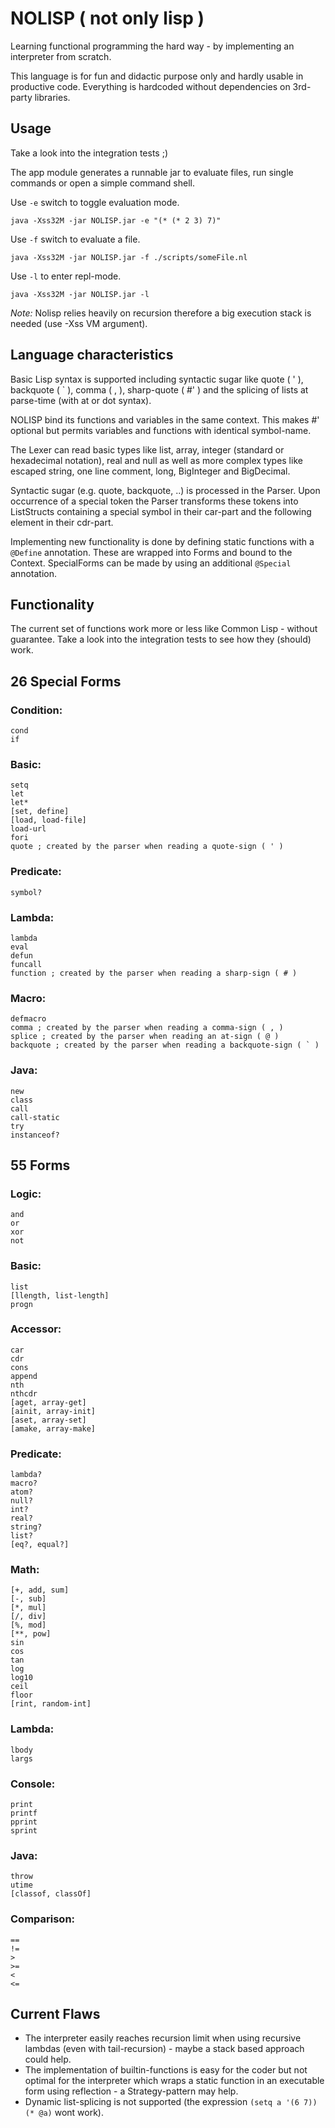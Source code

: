 # NOLISP ( not only lisp )

Learning functional programming the hard way - by implementing an interpreter from scratch.

This language is for fun and didactic purpose only and hardly usable in productive code. Everything is hardcoded without dependencies on 3rd-party libraries.

## Usage

Take a look into the integration tests ;)

The app module generates a runnable jar to evaluate files, run single commands or open a simple command shell.

Use `-e` switch to toggle evaluation mode.

    java -Xss32M -jar NOLISP.jar -e "(* (* 2 3) 7)"

Use `-f` switch to evaluate a file.

    java -Xss32M -jar NOLISP.jar -f ./scripts/someFile.nl

Use `-l` to enter repl-mode.

    java -Xss32M -jar NOLISP.jar -l

*Note:* Nolisp relies heavily on recursion therefore a big execution stack is needed (use -Xss VM argument).

## Language characteristics

Basic Lisp syntax is supported including syntactic sugar like quote ( ' ), backquote ( \` ), comma ( , ), sharp-quote ( \#' ) and the splicing of lists at parse-time (with at or dot syntax).

NOLISP bind its functions and variables in the same context. This makes #' optional but permits variables and functions with identical symbol-name.

The Lexer can read basic types like list, array, integer (standard or hexadecimal notation), real and null as well as more complex types like escaped string, one line comment, long, BigInteger and BigDecimal.

Syntactic sugar (e.g. quote, backquote, ..) is processed in the Parser. Upon occurrence of a special token the Parser transforms these tokens into ListStructs containing a special symbol in their car-part and the following element in their cdr-part.

Implementing new functionality is done by defining static functions with a `@Define` annotation. These are wrapped into Forms and bound to the Context. SpecialForms can be made by using an additional `@Special` annotation.

## Functionality

The current set of functions work more or less like Common Lisp - without guarantee. Take a look into the integration tests to see how they (should) work.

## 26 Special Forms

### Condition:
	cond
	if

### Basic:
	setq
	let
	let*
	[set, define]
	[load, load-file]
	load-url
	fori
	quote ; created by the parser when reading a quote-sign ( ' )

### Predicate:
	symbol?

### Lambda:
	lambda
	eval
	defun
	funcall
	function ; created by the parser when reading a sharp-sign ( # )

### Macro:
	defmacro
	comma ; created by the parser when reading a comma-sign ( , )
	splice ; created by the parser when reading an at-sign ( @ )
	backquote ; created by the parser when reading a backquote-sign ( ` )

### Java:
	new
	class
	call
	call-static
	try
	instanceof?

## 55 Forms

### Logic:
	and
	or
	xor
	not

### Basic:
	list
	[llength, list-length]
	progn

### Accessor:
	car
	cdr
	cons
	append
	nth
	nthcdr
	[aget, array-get]
	[ainit, array-init]
	[aset, array-set]
	[amake, array-make]

### Predicate:
	lambda?
	macro?
	atom?
	null?
	int?
	real?
	string?
	list?
	[eq?, equal?]

### Math:
	[+, add, sum]
	[-, sub]
	[*, mul]
	[/, div]
	[%, mod]
	[**, pow]
	sin
	cos
	tan
	log
	log10
	ceil
	floor
	[rint, random-int]

### Lambda:
	lbody
	largs

### Console:
	print
	printf
	pprint
	sprint

### Java:
	throw
	utime
	[classof, classOf]

### Comparison:
	==
	!=
	>
	>=
	<
	<=

## Current Flaws

+ The interpreter easily reaches recursion limit when using recursive lambdas (even with tail-recursion) - maybe a stack based approach could help.
+ The implementation of builtin-functions is easy for the coder but not optimal for the interpreter which wraps a static function in an executable form using reflection - a Strategy-pattern may help.
+ Dynamic list-splicing is not supported (the expression `(setq a '(6 7)) (* @a)` wont work).


